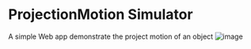 # ProjectionMotion Simulator
 A simple Web app demonstrate the project motion of an object
![image](https://github.com/user-attachments/assets/58ad00dc-f88d-42c8-a756-11388ee22347)
